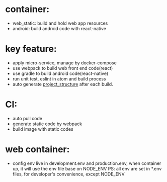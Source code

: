 # container:
* web_static: build and hold web app resources
* android: build android code with react-native

# key feature:
* apply micro-service, manage by docker-compose
* use webpack to build web front end code(react)
* use gradle to build android code(react-native)
* run unit test, eslint in atom and build process
* auto generate [project_structure](../docs/project_structure.md) after each build.

# CI:
* auto pull code
* generate static code by webpack
* build image with static codes

# web container:
* config env live in development.env and production.env, when container up, it will use the env file base on NODE_ENV
  PS: all env are set in *.env files, for developer's convenience, except NODE_ENV
